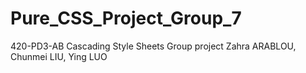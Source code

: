 # Pure_CSS_Project_Group_7
420-PD3-AB
Cascading Style Sheets
Group project
Zahra ARABLOU, Chunmei LIU, Ying LUO
